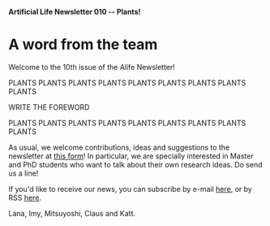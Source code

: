**Artificial Life Newsletter 010 -- Plants!**

# A word from the team

Welcome to the 10th issue of the Alife Newsletter!

PLANTS PLANTS PLANTS PLANTS PLANTS PLANTS PLANTS PLANTS PLANTS 

WRITE THE FOREWORD 

PLANTS PLANTS PLANTS PLANTS PLANTS PLANTS PLANTS PLANTS PLANTS


As usual, we welcome contributions, ideas and suggestions to the
newsletter at [this form](https://forms.gle/jv7FdtdbWVTaTFGd9)! In
particular, we are specially interested in Master and PhD students who
want to talk about their own research ideas. Do send us a line!

If you'd like to receive our news, you can subscribe by e-mail
[here](https://forms.gle/QpQ68xhvSMt4wiv89), or by RSS
[here](https://alife-newsletter.github.io/Newsletter/RSS.xml).

Lana, Imy, Mitsuyoshi, Claus and Katt.

